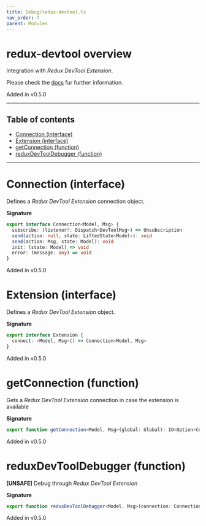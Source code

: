 ```yaml
---
title: Debug/redux-devtool.ts
nav_order: 7
parent: Modules
---
```


# redux-devtool overview

Integration with _Redux DevTool Extension_.

Please check the [docs](https://github.com/zalmoxisus/redux-devtools-extension/tree/master/docs/API) fur further information.

Added in v0.5.0

---

<h2 class="text-delta">Table of contents</h2>

- [Connection (interface)](#connection-interface)
- [Extension (interface)](#extension-interface)
- [getConnection (function)](#getconnection-function)
- [reduxDevToolDebugger (function)](#reduxdevtooldebugger-function)

---

# Connection (interface)

Defines a _Redux DevTool Extension_ connection object.

**Signature**

```ts
export interface Connection<Model, Msg> {
  subscribe: (listener?: Dispatch<DevToolMsg>) => Unsubscription
  send(action: null, state: LiftedState<Model>): void
  send(action: Msg, state: Model): void
  init: (state: Model) => void
  error: (message: any) => void
}
```

Added in v0.5.0

# Extension (interface)

Defines a _Redux DevTool Extension_ object.

**Signature**

```ts
export interface Extension {
  connect: <Model, Msg>() => Connection<Model, Msg>
}
```

Added in v0.5.0

# getConnection (function)

Gets a _Redux DevTool Extension_ connection in case the extension is available

**Signature**

```ts
export function getConnection<Model, Msg>(global: Global): IO<Option<Connection<Model, Msg>>> { ... }
```

Added in v0.5.0

# reduxDevToolDebugger (function)

**[UNSAFE]** Debug through _Redux DevTool Extension_

**Signature**

```ts
export function reduxDevToolDebugger<Model, Msg>(connection: Connection<Model, Msg>): Debugger<Model, Msg> { ... }
```

Added in v0.5.0
